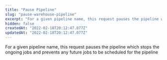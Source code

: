 ```yaml
---
title: "Pause Pipeline"
slug: "pause-warehouse-pipeline"
excerpt: "For a given pipeline name, this request pauses the pipeline which stops the ongoing jobs and prevents any future jobs to be scheduled for the pipeline"
hidden: false
createdAt: "2022-02-18T20:12:47.077Z"
updatedAt: "2022-02-18T20:12:47.077Z"
---
```

For a given pipeline name, this request pauses the pipeline which stops the ongoing jobs and prevents any future jobs to be scheduled for the pipeline